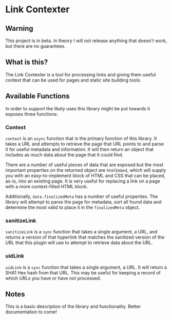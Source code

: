 # Link Contexter

## Warning

This project is in beta. In theory I will not release anything that doesn't work, but there are no guarantees.

## What is this?

The Link Contexter is a tool for processing links and giving them useful context that can be used for pages and static site building tools.

## Available Functions

In order to support the likely uses this library might be put towards it exposes three functions:

### Context

`context` is an `async` function that is the primary function of this library. It takes a URL and attempts to retrieve the page that URL points to and parse it for useful metadata and information. It will then return an object that includes as much data about the page that it could find.

There are a number of useful pieces of data that are exposed but the most important properties on the returned object are `htmlEmbed`, which will supply you with an easy-to-implement block of HTML and CSS that can be placed, as-is, into an existing page. It is very useful for replacing a link on a page with a more context-filled HTML block.

Additionally, `data.finalizedMeta` has a number of useful properties. The library will attempt to parse the page for metadata, sort all found data and determine the most valid to place it in the `finalizedMeta` object.

### sanitizeLink

`sanitizeLink` is a `sync` function that takes a single argument, a URL, and returns a version of that hyperlink that matches the sanitized version of the URL that this plugin will use to attempt to retrieve data about the URL.

### uidLink

`uidLink` is a `sync` function that takes a single argument, a URL. It will return a SHA1 Hex hash from that URL. This may be useful for keeping a record of which URLs you have or have not processed.

## Notes

This is a basic description of the library and functionality. Better documentation to come!
